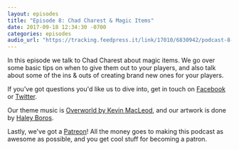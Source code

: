 ```yaml
---
layout: episodes
title: "Episode 8: Chad Charest & Magic Items"
date: 2017-09-18 12:34:30 -0700
categories: episodes
audio_url: "https://tracking.feedpress.it/link/17010/6830942/podcast-8-magic-items-v2.mp3"
---
```


In this episode we talk to Chad Charest about magic items. We go over some basic tips on when to give them out to your players, and also talk about some of the ins & outs of creating brand new ones for your players.

If you've got questions you'd like us to dive into, get in touch on [Facebook](https://www.facebook.com/dmsofvancouver) or [Twitter](https://www.twitter.com/dmsofvancouver).

Our theme music is [Overworld by Kevin MacLeod](https://incompetech.com/music/royalty-free/music.html), and our artwork is done by [Haley Boros](http://www.haleyboros.com/).

Lastly, we've got a [Patreon](https://www.patreon.com/dmsofvancouver)! All the money goes to making this podcast as awesome as possible, and you get cool stuff for becoming a patron.
